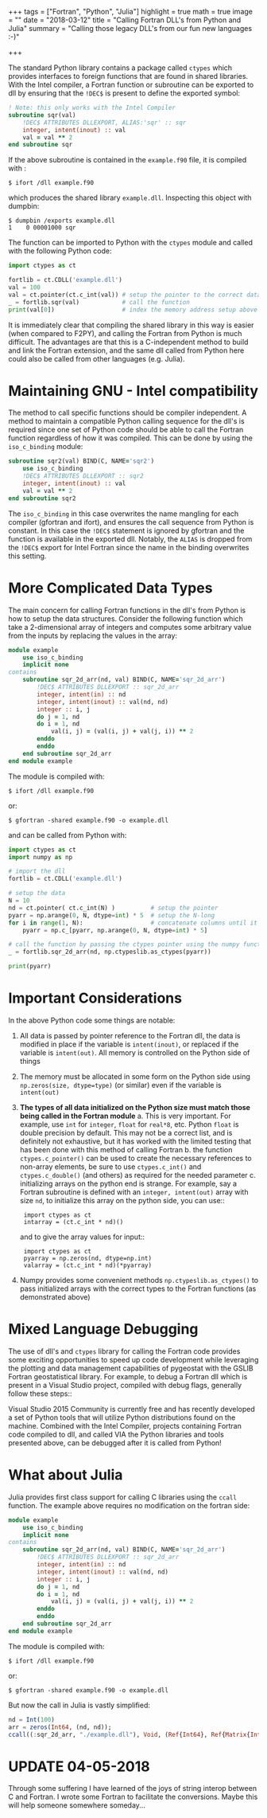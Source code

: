 +++
tags = ["Fortran", "Python", "Julia"]
highlight = true
math = true
image = ""
date = "2018-03-12"
title = "Calling Fortran DLL's from Python and Julia"
summary = "Calling those legacy DLL's from our fun new languages :-)"

+++

The standard Python library contains a package called ``ctypes`` which provides interfaces to foreign functions that are found in shared libraries. With the Intel compiler, a Fortran function or subroutine can be exported to dll by ensuring that the `!DEC$` is present to define the exported symbol:


```fortran
! Note: this only works with the Intel Compiler
subroutine sqr(val)
    !DEC$ ATTRIBUTES DLLEXPORT, ALIAS:'sqr' :: sqr
    integer, intent(inout) :: val
    val = val ** 2
end subroutine sqr
```

If the above subroutine is contained in the ``example.f90`` file, it is compiled with :

    $ ifort /dll example.f90

which produces the shared library ``example.dll``. Inspecting this object with dumpbin:

    $ dumpbin /exports example.dll
    1    0 00001000 sqr

The function can be imported to Python with the ``ctypes`` module and called with the following Python code:

```python
import ctypes as ct

fortlib = ct.CDLL('example.dll')
val = 100
val = ct.pointer(ct.c_int(val)) # setup the pointer to the correct data structure
_ = fortlib.sqr(val)            # call the function
print(val[0])                   # index the memory address setup above
```

It is immediately clear that compiling the shared library in this way is easier (when compared to F2PY), and calling the Fortran from Python is much difficult. The advantages are that this is a C-independent method to build and link the Fortran extension, and the same dll called from Python here could also be called from other languages (e.g. Julia).

# Maintaining GNU - Intel compatibility
The method to call specific functions should be compiler independent. A method to maintain a compatible Python calling sequence for the dll's is required since one set of Python code should be able to call the Fortran function regardless of how it was compiled. This can be done by using the ``iso_c_binding`` module:

```fortran
subroutine sqr2(val) BIND(C, NAME='sqr2')
    use iso_c_binding
    !DEC$ ATTRIBUTES DLLEXPORT :: sqr2
    integer, intent(inout) :: val
    val = val ** 2
end subroutine sqr2
```

The ``iso_c_binding`` in this case overwrites the name mangling for each compiler (gfortran and ifort), and ensures the call sequence from Python is constant. In this case the `!DEC$` statement is ignored by gfortran and the function is available in the exported dll. Notably, the `ALIAS` is dropped from the `!DEC$` export for Intel Fortran since the name in the binding overwrites this setting.

# More Complicated Data Types
The main concern for calling Fortran functions in the dll's from Python is how to setup the data structures. Consider the following function which take a 2-dimensional array of integers and computes some arbitrary value from the inputs by replacing the values in the array:

```fortran
module example
    use iso_c_binding
    implicit none
contains
    subroutine sqr_2d_arr(nd, val) BIND(C, NAME='sqr_2d_arr')
        !DEC$ ATTRIBUTES DLLEXPORT :: sqr_2d_arr
        integer, intent(in) :: nd
        integer, intent(inout) :: val(nd, nd)
        integer :: i, j
        do j = 1, nd
        do i = 1, nd
            val(i, j) = (val(i, j) + val(j, i)) ** 2
        enddo
        enddo
    end subroutine sqr_2d_arr
end module example
```

The module is compiled with:

    $ ifort /dll example.f90

or:

    $ gfortran -shared example.f90 -o example.dll

and can be called from Python with:

```python
import ctypes as ct
import numpy as np

# import the dll
fortlib = ct.CDLL('example.dll')

# setup the data
N = 10
nd = ct.pointer( ct.c_int(N) )          # setup the pointer
pyarr = np.arange(0, N, dtype=int) * 5  # setup the N-long
for i in range(1, N):                   # concatenate columns until it is N x N
    pyarr = np.c_[pyarr, np.arange(0, N, dtype=int) * 5]

# call the function by passing the ctypes pointer using the numpy function:
_ = fortlib.sqr_2d_arr(nd, np.ctypeslib.as_ctypes(pyarr))

print(pyarr)
```

# Important Considerations
In the above Python code some things are notable:

1. All data is passed by pointer reference to the Fortran dll, the data is modified in place if the variable is `intent(inout)`, or replaced if the variable is `intent(out)`. All memory is controlled on the Python side of things
2. The memory must be allocated in some form on the Python side using ``np.zeros(size, dtype=type)`` (or similar) even if the variable is `intent(out)`
3. **The types of all data initialized on the Python size must match those being called in the Fortran module**
    a. This is very important. For example, use ``int`` for ``integer``, ``float`` for ``real*8``, etc. Python ``float`` is double precision by default. This may not be a correct list, and is definitely not exhaustive, but it has worked with the limited testing that has been done with this method of calling Fortran
    b. the function ``ctypes.c_pointer()`` can be used to create the necessary references to non-array elements, be sure to use ``ctypes.c_int()`` and ``ctypes.c_double()`` (and others) as required for the needed parameter
    c. initializing arrays on the python end is strange. For example, say a Fortran subroutine is defined with an `integer, intent(out)` array with size `nd`, to initialize this array on the python side, you can use::

        import ctypes as ct
        intarray = (ct.c_int * nd)()

      and to give the array values for input::

        import ctypes as ct
        pyarray = np.zeros(nd, dtype=np.int)
        valarray = (ct.c_int * nd)(*pyarray)

4. Numpy provides some convenient methods ``np.ctypeslib.as_ctypes()`` to pass initialized arrays with the correct types to the Fortran functions (as demonstrated above)

# Mixed Language Debugging
The use of dll's and ``ctypes`` library for calling the Fortran code provides some exciting opportunities to speed up code development while leveraging the plotting and data management capabilities of pygeostat with the GSLIB Fortran geostatistical library. For example, to debug a Fortran dll which is present in a Visual Studio project, compiled with debug flags, generally follow these steps::


Visual Studio 2015 Community is currently free and has recently developed a set of Python tools that will utilize Python distributions found on the machine. Combined with the Intel Compiler, projects containing Fortran code compiled to dll, and called VIA the Python libraries and tools presented above, can be debugged after it is called from Python!

# What about Julia
Julia provides first class support for calling C libraries using the `ccall` function. The example above requires no modification on the fortran side:

```fortran
module example
    use iso_c_binding
    implicit none
contains
    subroutine sqr_2d_arr(nd, val) BIND(C, NAME='sqr_2d_arr')
        !DEC$ ATTRIBUTES DLLEXPORT :: sqr_2d_arr
        integer, intent(in) :: nd
        integer, intent(inout) :: val(nd, nd)
        integer :: i, j
        do j = 1, nd
        do i = 1, nd
            val(i, j) = (val(i, j) + val(j, i)) ** 2
        enddo
        enddo
    end subroutine sqr_2d_arr
end module example
```

The module is compiled with:

    $ ifort /dll example.f90

or:

    $ gfortran -shared example.f90 -o example.dll

But now the call in Julia is vastly simplified:

```julia
nd = Int(100)
arr = zeros(Int64, (nd, nd));
ccall((:sqr_2d_arr, "./example.dll"), Void, (Ref{Int64}, Ref{Matrix{Int64}}), nd, arr)
```

# UPDATE 04-05-2018

Through some suffering I have learned of the joys of string interop between C and Fortran. I wrote some Fortran to facilitate the conversions. Maybe this will help someone somewhere someday...

<script src="https://gist.github.com/ryandvmartin/a3b9bb0c485d2ae58143d71f55a8d9e4.js"></script>

